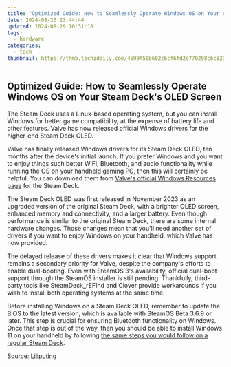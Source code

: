 ```yaml
---
title: "Optimized Guide: How to Seamlessly Operate Windows OS on Your Steam Deck's OLED Screen"
date: 2024-08-26 23:44:44
updated: 2024-08-29 10:31:18
tags:
  - hardware
categories:
  - tech
thumbnail: https://thmb.techidaily.com/4599f50b602c6cf6fd2e770298cbc820ac519a960550c4309b2e36a11fd875c9.jpg
---
```


## Optimized Guide: How to Seamlessly Operate Windows OS on Your Steam Deck's OLED Screen

The Steam Deck uses a Linux-based operating system, but you can install Windows for better game compatibility, at the expense of battery life and other features. Valve has now released official Windows drivers for the higher-end Steam Deck OLED.

 Valve has finally released Windows drivers for its Steam Deck OLED, ten months after the device's initial launch. If you prefer Windows and you want to enjoy things such better WiFi, Bluetooth, and audio functionality while running the OS on your handheld gaming PC, then this will certainly be helpful. You can download them from [Valve's official Windows Resources page](https://help.steampowered.com/en/faqs/view/6121-ECCD-D643-BAA8) for the Steam Deck.

 The Steam Deck OLED was first released in November 2023 as an upgraded version of the original Steam Deck, with a brighter OLED screen, enhanced memory and connectivity, and a larger battery. Even though performance is similar to the original Steam Deck, there are some internal hardware changes. Those changes mean that you'll need another set of drivers if you want to enjoy Windows on your handheld, which Valve has now provided.

 The delayed release of these drivers makes it clear that Windows support remains a secondary priority for Valve, despite the company's efforts to enable dual-booting. Even with SteamOS 3's availability, official dual-boot support through the SteamOS installer is still pending. Thankfully, third-party tools like SteamDeck\_rEFInd and Clover provide workarounds if you wish to install both operating systems at the same time.

 Before installing Windows on a Steam Deck OLED, remember to update the BIOS to the latest version, which is available with SteamOS Beta 3.6.9 or later. This step is crucial for ensuring Bluetooth functionality on Windows. Once that step is out of the way, then you should be able to install Windows 11 on your handheld by following [the same steps you would follow on a regular Steam Deck](https://instagram-clips.techidaily.com/new-pinpointing-the-10-most-discreet-story-advocates/).

 Source: [Liliputing](https://liliputing.com/valve-releases-windows-drivers-for-the-steam-deck-oled/)

<ins class="adsbygoogle"
     style="display:block"
     data-ad-format="autorelaxed"
     data-ad-client="ca-pub-7571918770474297"
     data-ad-slot="1223367746"></ins>



<ins class="adsbygoogle"
     style="display:block"
     data-ad-client="ca-pub-7571918770474297"
     data-ad-slot="8358498916"
     data-ad-format="auto"
     data-full-width-responsive="true"></ins>
